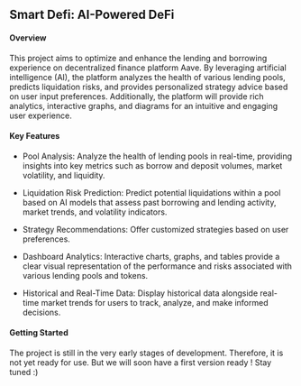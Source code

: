 
## Smart Defi: AI-Powered DeFi

#### Overview

This project aims to optimize and enhance the lending and borrowing experience on decentralized finance platform Aave. By leveraging artificial intelligence (AI), the platform analyzes the health of various lending pools, predicts liquidation risks, and provides personalized strategy advice based on user input preferences. Additionally, the platform will provide rich analytics, interactive graphs, and diagrams for an intuitive and engaging user experience.

#### Key Features

- Pool Analysis: Analyze the health of lending pools in real-time, providing insights into key metrics such as borrow and deposit volumes, market volatility, and liquidity.

- Liquidation Risk Prediction: Predict potential liquidations within a pool based on AI models that assess past borrowing and lending activity, market trends, and volatility indicators.

- Strategy Recommendations: Offer customized strategies based on user preferences.

- Dashboard Analytics: Interactive charts, graphs, and tables provide a clear visual representation of the performance and risks associated with various lending pools and tokens.

- Historical and Real-Time Data: Display historical data alongside real-time market trends for users to track, analyze, and make informed decisions.


#### Getting Started

The project is still in the very early stages of development. Therefore, it is not yet ready for use.
But we will soon have a first version ready ! Stay tuned :)